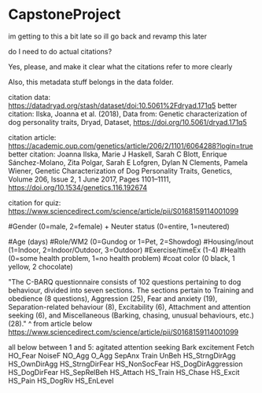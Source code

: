 # CapstoneProject

im getting to this a bit late so ill go back and revamp this later

do I need to do actual citations?

Yes, please, and make it clear what the citations refer to more clearly

Also, this metadata stuff belongs in the data folder.

citation data: https://datadryad.org/stash/dataset/doi:10.5061%2Fdryad.171q5
better citation: Ilska, Joanna et al. (2018), Data from: Genetic characterization of dog personality traits, Dryad, Dataset, https://doi.org/10.5061/dryad.171q5


citation article: https://academic.oup.com/genetics/article/206/2/1101/6064288?login=true
better citation: Joanna Ilska, Marie J Haskell, Sarah C Blott, Enrique Sánchez-Molano, Zita Polgar, Sarah E Lofgren, Dylan N Clements, Pamela Wiener, Genetic Characterization of Dog Personality Traits, Genetics, Volume 206, Issue 2, 1 June 2017, Pages 1101–1111, https://doi.org/10.1534/genetics.116.192674

citation for quiz: https://www.sciencedirect.com/science/article/pii/S0168159114001099

#Gender (0=male, 2=female) + Neuter status (0=entire, 1=neutered)

#Age (days)
#Role/WM2 (0=Gundog or 1=Pet, 2=Showdog)
#Housing/inout (1=Indoor, 2=Indoor/Outdoor, 3=Outdoor)
#Exercise/timeEx (1-4)
#Health (0=some health problem, 1=no health problem)
#coat color (0 black, 1 yellow, 2 chocolate) 

"The C-BARQ questionnaire consists of 102 questions pertaining to dog behaviour, divided into seven sections. The sections pertain to Training and obedience (8 questions), Aggression (25), Fear and anxiety (19), Separation-related behaviour (8), Excitability (6), Attachment and attention seeking (6), and Miscellaneous (Barking, chasing, unusual behaviours, etc.) (28)."
^ from article below
https://www.sciencedirect.com/science/article/pii/S0168159114001099

all below between 1 and 5:
agitated 
attention seeking 
Bark 
excitement 
Fetch
HO_Fear
NoiseF
NO_Agg
O_Agg
SepAnx
Train
UnBeh
HS_StrngDirAgg
HS_OwnDirAgg
HS_StrngDirFear
HS_NonSocFear
HS_DogDirAggression
HS_DogDirFear
HS_SepRelBeh
HS_Attach
HS_Train
HS_Chase
HS_Excit
HS_Pain
HS_DogRiv
HS_EnLevel

